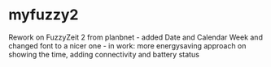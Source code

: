 myfuzzy2
========

Rework on FuzzyZeit 2 from planbnet - added Date and Calendar Week and changed font to a nicer one - in work: more energysaving approach on showing the time, adding connectivity and battery status 

